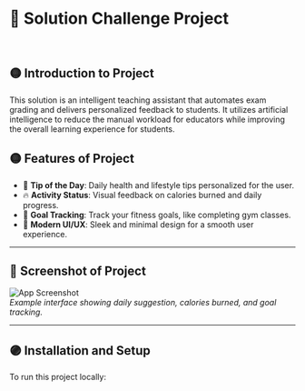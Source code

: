 # 🧩 Solution Challenge Project
<br>

## 🟡 Introduction to Project
This solution is an intelligent teaching assistant that automates exam grading and delivers personalized feedback to students. It utilizes artificial intelligence to reduce the manual workload for educators while improving the overall learning experience for students.

## 🟡 Features of Project

- 🧠 **Tip of the Day**: Daily health and lifestyle tips personalized for the user.
- 🔥 **Activity Status**: Visual feedback on calories burned and daily progress.
- 🎯 **Goal Tracking**: Track your fitness goals, like completing gym classes.
- 📱 **Modern UI/UX**: Sleek and minimal design for a smooth user experience.

---

## 🔴 Screenshot of Project

![App Screenshot](./screenshot.png)  
_Example interface showing daily suggestion, calories burned, and goal tracking._

---

## 🟣 Installation and Setup

To run this project locally:
